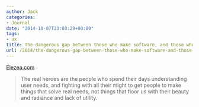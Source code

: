 ```yaml
---
author: Jack
categories:
- Journal
date: "2014-10-07T23:03:29+00:00"
tags:
- ux
title: The dangerous gap between those who make software, and those who use it
url: /2014/the-dangerous-gap-between-those-who-make-software-and-those-who-use-it/
---
```


[Elezea.com][1]

> The real heroes are the people who spend their days understanding user needs, and fighting with all their might to get people to make things that solve real needs, not things that floor us with their beauty and radiance and lack of utility.

 [1]: http://www.elezea.com/2012/07/digitial-usability-divide/